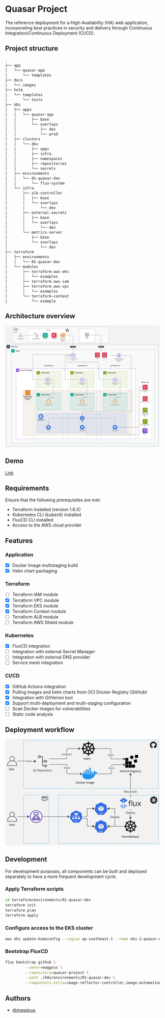 # Quasar Project

The reference deployment for a High-Availability (HA) web application, incorporating best practices in security and
delivery through Continuous Integration/Continuous Deployment (CI/CD).

## Project structure

```
.
├── app
│   └── quasar-app
│       └── templates
├── docs
│   └── images
├── helm
│   └── templates
│       └── tests
├── k8s
│   ├── apps
│   │   └── quasar-app
│   │       ├── base
│   │       └── overlays
│   │           ├── dev
│   │           └── prod
│   ├── clusters
│   │   └── dev
│   │       ├── apps
│   │       ├── infra
│   │       ├── namespaces
│   │       ├── repositories
│   │       └── secrets
│   ├── environments
│   │   └── 01-quasar-dev
│   │       └── flux-system
│   └── infra
│       ├── alb-controller
│       │   ├── base
│       │   └── overlays
│       │       └── dev
│       ├── external-secrets
│       │   ├── base
│       │   └── overlays
│       │       └── dev
│       └── metrics-server
│           ├── base
│           └── overlays
│               └── dev
├── terraform
│   ├── environments
│   │   └── 01-quasar-dev
│   └── modules
│       ├── terraform-aws-eks
│       │   └── examples
│       ├── terraform-aws-iam
│       ├── terraform-aws-vpc
│       │   └── examples
│       └── terraform-context
│           └── example

```

## Architecture overview

![Architecture overview](docs/images/architecture.jpeg)

## Demo

[Link](http://quasar.scalty.com/)

## Requirements

Ensure that the following prerequisites are met:

- Terraform installed (version 1.6.X)
- Kubernetes CLI (kubectl) installed
- FluxCD CLI installed
- Access to the AWS cloud provider

## Features

### Application

- [x] Docker Image multistaging build
- [x] Helm chart packaging

### Terraform

- [ ] Terraform IAM module
- [x] Terraform VPC module
- [x] Terraform EKS module
- [x] Terraform Context module
- [ ] Terraform ALB module
- [ ] Terraform AWS Shield module

### Kubernetes

- [x] FluxCD integration
- [ ] Integration with external Secret Manager
- [ ] Integration with external DNS provider
- [ ] Service mesh integration

### CI/CD

- [x] GitHub Actions integration
- [x] Pulling images and helm charts from OCI Docker Registry (GitHub)
- [x] Integration with GitVerion tool
- [x] Support multi-deployment and multi-staging configuration
- [ ] Scan Docker images for vulnerabilities
- [ ] Static code analysis

## Deployment workflow

![Architecture overview](docs/images/cicd.jpeg)

## Development

For development purposes, all components can be built and deployed separately to have a more frequent development cycle.

### Apply Terraform scripts

```bash
cd terraform/environments/01-quasar-dev
terraform init
terraform plan
terraform apply
```

### Configure access to the EKS cluster

```bash
aws eks update-kubeconfig --region ap-southeast-1 --name eks-1-quasar-dev
```

### Bootstrap FluxCD

```bash
flux bootstrap github \
         --owner=maggnus \
         --repository=quasar-project \
         --path ./k8s/environments/01-quasar-dev \
         --components-extra=image-reflector-controller,image-automation-controller
```

## Authors

- [@maggnus](https://www.github.com/maggnus)

